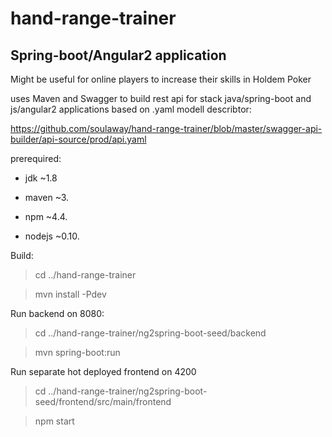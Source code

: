 # hand-range-trainer

## Spring-boot/Angular2 application

Might be useful for online players to increase their skills in Holdem Poker

uses Maven and Swagger to build rest api for stack java/spring-boot and js/angular2 applications based on .yaml modell describtor:

<https://github.com/soulaway/hand-range-trainer/blob/master/swagger-api-builder/api-source/prod/api.yaml>

prerequired:

- jdk ~1.8

- maven ~3.

- npm ~4.4.

- nodejs ~0.10.

Build:

> cd ../hand-range-trainer

> mvn install -Pdev

Run backend on 8080:

> cd ../hand-range-trainer/ng2spring-boot-seed/backend

> mvn spring-boot:run

Run separate hot deployed frontend on 4200

> cd ../hand-range-trainer/ng2spring-boot-seed/frontend/src/main/frontend

> npm start
